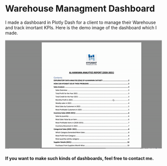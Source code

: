 # Warehouse Managment Dashboard

<p> I made a dashboard in Plotly Dash for a client to manage their Warehouse and track imortant KPIs. Here is the demo image of the dashboard which I made. </p>


<img src="https://github.com/waleedjmm/Customized-Analysis-Reports/blob/main/Al-Hawama.gif" />

#### If you want to make such kinds of dashboards, feel free to contact me. 
